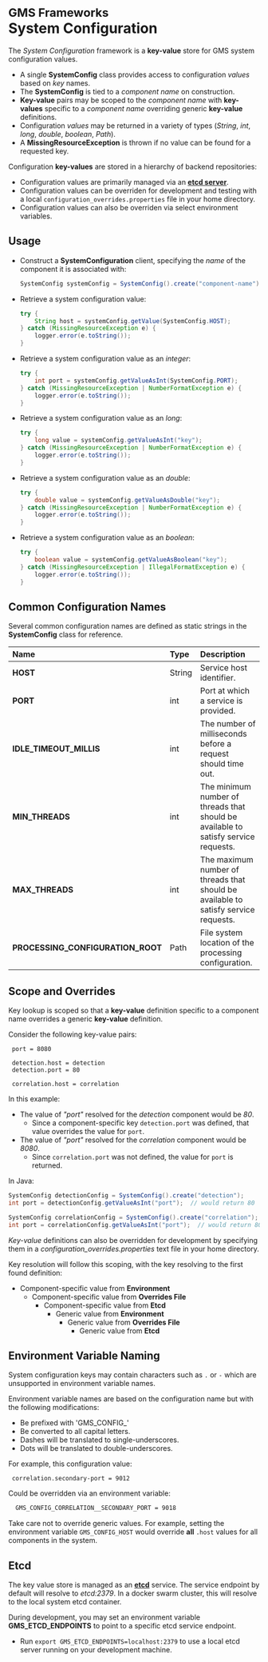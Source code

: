 # <sup> GMS Frameworks </sup><br>**System Configuration**

The *System Configuration* framework is a **key-value** store for GMS
system configuration values.

* A single **SystemConfig** class provides access to configuration
  *values* based on *key* names.
* The **SystemConfig** is tied to a *component name* on construction.
* **Key-value** pairs may be scoped to the *component name* with
  **key-values** specific to a *component name* overriding generic
  **key-value** definitions.
* Configuration *values* may be returned in a variety of types
  (*String*, *int*, *long*, *double*, *boolean*, *Path*).
* A **MissingResourceException** is thrown if no value can be
  found for a requested key.

Configuration **key-values** are stored in a hierarchy of backend
repositories:

* Configuration values are primarily managed via an [**etcd
  server**](https://etcd.io).
* Configuration values can be overriden for development and testing
  with a local `configuration_overrides.properties` file in your home
  directory.
* Configuration values can also be overriden via select environment 
  variables.

## Usage

* Construct a **SystemConfiguration** client, specifying the *name* of the component
  it is associated with:
  ```java
  SystemConfig systemConfig = SystemConfig().create("component-name");
  ```

* Retrieve a system configuration value:
  ```java
  try {
      String host = systemConfig.getValue(SystemConfig.HOST);
  } catch (MissingResourceException e) {
      logger.error(e.toString());
  }
  ```
  
* Retrieve a system configuration value as an *integer*:
  ```java
  try {
      int port = systemConfig.getValueAsInt(SystemConfig.PORT);
  } catch (MissingResourceException | NumberFormatException e) {
      logger.error(e.toString());
  }
  ```

* Retrieve a system configuration value as an *long*:
  ```java
  try {
      long value = systemConfig.getValueAsInt("key");
  } catch (MissingResourceException | NumberFormatException e) {
      logger.error(e.toString());
  }
  ```
  
* Retrieve a system configuration value as an *double*:
  ```java
  try {
      double value = systemConfig.getValueAsDouble("key");
  } catch (MissingResourceException | NumberFormatException e) {
      logger.error(e.toString());
  }
  ```

* Retrieve a system configuration value as an *boolean*:
  ```java
  try {
      boolean value = systemConfig.getValueAsBoolean("key");
  } catch (MissingResourceException | IllegalFormatException e) {
      logger.error(e.toString());
  }
  ```
  
## Common Configuration Names

Several common configuration names are defined as static strings in
the **SystemConfig** class for reference.

| Name                             | Type   | Description |
|:---------------------------------|:-------|:------------|
|**HOST**                          | String | Service host identifier. |
|**PORT**                          | int    | Port at which a service is provided. |
|**IDLE_TIMEOUT_MILLIS**           | int    | The number of milliseconds before a request should time out. |
|**MIN_THREADS**                   | int    | The minimum number of threads that should be available to satisfy service requests. |
|**MAX_THREADS**                   | int    | The maximum number of threads that should be available to satisfy service requests. |
|**PROCESSING_CONFIGURATION_ROOT** | Path   | File system location of the processing configuration. |

## Scope and Overrides

Key lookup is scoped so that a **key-value** definition specific to a
component name overrides a generic **key-value** definition.

Consider the following key-value pairs:

```properties
 port = 8080
 
 detection.host = detection
 detection.port = 80
  
 correlation.host = correlation
```
In this example:
* The value of *"port"* resolved for the *detection* component would be *80*. 
  * Since a component-specific key `detection.port` was defined, that value overrides
    the value for `port`.
* The value of *"port"* resolved for the *correlation* component would be *8080*.
  * Since `correlation.port` was not defined, the value for `port` is returned. 

In Java:
```java
SystemConfig detectionConfig = SystemConfig().create("detection");
int port = detectionConfig.getValueAsInt("port");  // would return 80

SystemConfig correlationConfig = SystemConfig().create("correlation");
int port = correlationConfig.getValueAsInt("port");  // would return 8080
```

*Key-value* definitions can also be overridden for development by
specifying them in a *configuration_overrides.properties* text file in
your home directory.

Key resolution will follow this scoping, with the key resolving to the first
found definition:

* Component-specific value from **Environment**
  * Component-specific value from **Overrides File**
    * Component-specific value from **Etcd**
      * Generic value from **Environment**
        * Generic value from **Overrides File**
          * Generic value from **Etcd**

## Environment Variable Naming

System configuration keys may contain characters such as `.` or `-`
which are unsupported in environment variable names. 

Environment variable names are based on the configuration name but
with the following modifications:
 * Be prefixed with 'GMS_CONFIG_'
 * Be converted to all capital letters.
 * Dashes will be translated to single-underscores.
 * Dots will be translated to double-underscores.

For example, this configuration value:
```properties
 correlation.secondary-port = 9012
```
Could be overridden via an environment variable:
```bash
  GMS_CONFIG_CORRELATION__SECONDARY_PORT = 9018
```
Take care not to override generic values.  For example, setting the
environment variable `GMS_CONFIG_HOST` would override **all** `.host`
values for all components in the system.

## Etcd

The key value store is managed as an [**etcd**](https://etcd.io)
service. The service endpoint by default will resolve to *etcd:2379*.
In a docker swarm cluster, this will resolve to the local system etcd
container.

During development, you may set an environment variable
**GMS_ETCD_ENDPOINTS** to point to a specific etcd service
endpoint.

* Run `export GMS_ETCD_ENDPOINTS=localhost:2379` to use a local etcd
  server running on your development machine.

